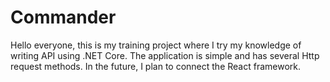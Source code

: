# Commander
Hello everyone, this is my training project where I try my knowledge of writing API using .NET Core. 
The application is simple and has several Http request methods. In the future, I plan to connect the React framework.

